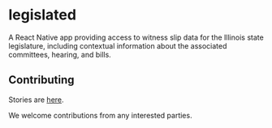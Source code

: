 # legislated

A React Native app providing access to witness slip data for the Illinois state legislature, including contextual information about the associated committees, hearing, and bills.

## Contributing

Stories are [here](https://github.com/orgs/legislated/projects/3).

We welcome contributions from any interested parties.